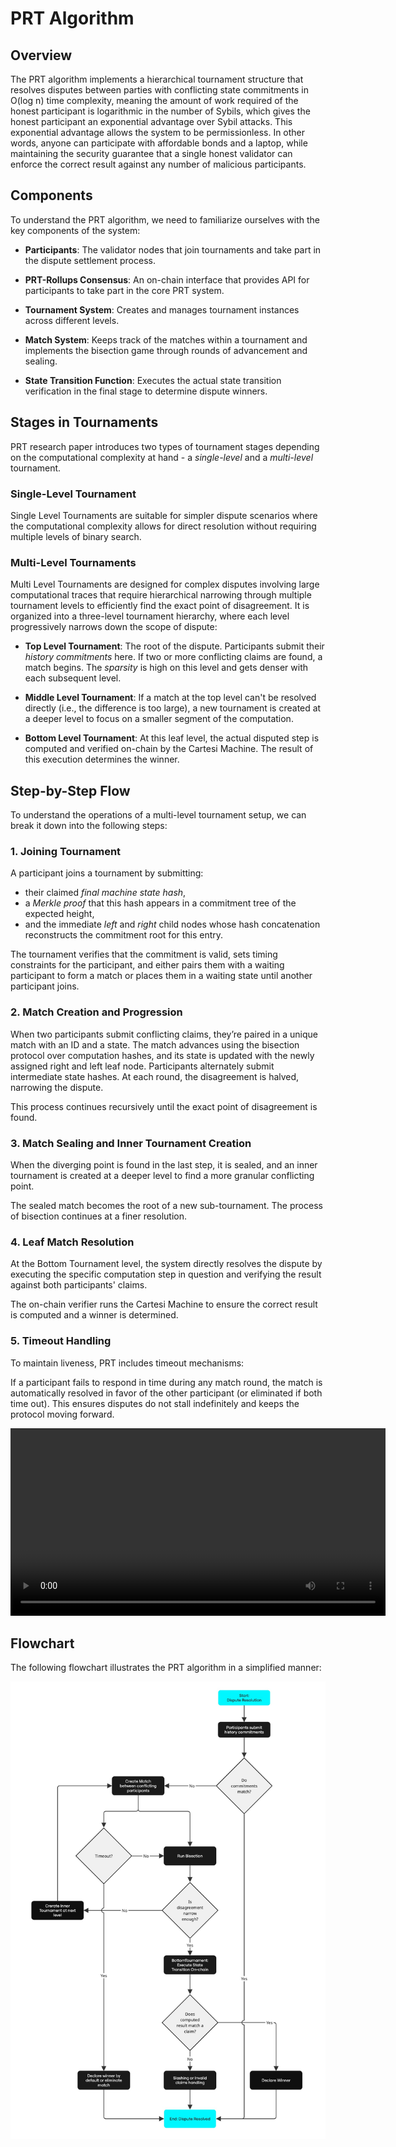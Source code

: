 # PRT Algorithm

## Overview
The PRT algorithm implements a hierarchical tournament structure that resolves disputes between parties with conflicting state commitments in O(log n) time complexity, meaning the amount of work required of the honest participant is logarithmic in the number of Sybils, which gives the honest participant an exponential advantage over Sybil attacks. This exponential advantage allows the system to be permissionless. In other words, anyone can participate with affordable bonds and a laptop, while maintaining the security guarantee that a single honest validator can enforce the correct result against any number of malicious participants.

## Components
To understand the PRT algorithm, we need to familiarize ourselves with the key components of the system:

- **Participants**: The validator nodes that join tournaments and take part in the dispute settlement process.

- **PRT-Rollups Consensus**: An on-chain interface that provides API for participants to take part in the core PRT system. 

- **Tournament System**: Creates and manages tournament instances across different levels.

- **Match System**: Keeps track of the matches within a tournament and implements the bisection game through rounds of advancement and sealing. 

- **State Transition Function**: Executes the actual state transition verification in the final stage to determine dispute winners.

## Stages in Tournaments
PRT research paper introduces two types of tournament stages depending on the computational complexity at hand - a _single-level_ and a _multi-level_ tournament.

### Single-Level Tournament
Single Level Tournaments are suitable for simpler dispute scenarios where the computational complexity allows for direct resolution without requiring multiple levels of binary search.

### Multi-Level Tournaments
Multi Level Tournaments are designed for complex disputes involving large computational traces that require hierarchical narrowing through multiple tournament levels to efficiently find the exact point of disagreement. It is organized into a three-level tournament hierarchy, where each level progressively narrows down the scope of dispute:

- **Top Level Tournament**: The root of the dispute. Participants submit their _history commitments_ here. If two or more conflicting claims are found, a match begins. The _sparsity_ is high on this level and gets denser with each subsequent level.

- **Middle Level Tournament**: If a match at the top level can't be resolved directly (i.e., the difference is too large), a new tournament is created at a deeper level to focus on a smaller segment of the computation.

- **Bottom Level Tournament**: At this leaf level, the actual disputed step is computed and verified on-chain by the Cartesi Machine. The result of this execution determines the winner.

## Step-by-Step Flow
To understand the operations of a multi-level tournament setup, we can break it down into the following steps:

### 1. Joining Tournament
A participant joins a tournament by submitting:
- their claimed _final machine state hash_,
- a _Merkle proof_ that this hash appears in a commitment tree of the expected height,
- and the immediate _left_ and _right_ child nodes whose hash concatenation reconstructs the commitment root for this entry.

The tournament verifies that the commitment is valid, sets timing constraints for the participant, and either pairs them with a waiting participant to form a match or places them in a waiting state until another participant joins.

### 2. Match Creation and Progression
When two participants submit conflicting claims, they’re paired in a unique match with an ID and a state. The match advances using the bisection protocol over computation hashes, and its state is updated with the newly assigned right and left leaf node. Participants alternately submit intermediate state hashes. At each round, the disagreement is halved, narrowing the dispute.

This process continues recursively until the exact point of disagreement is found.

### 3. Match Sealing and Inner Tournament Creation
When the diverging point is found in the last step, it is sealed, and an inner tournament is created at a deeper level to find a more granular conflicting point.

The sealed match becomes the root of a new sub-tournament. The process of bisection continues at a finer resolution.

### 4. Leaf Match Resolution

At the Bottom Tournament level, the system directly resolves the dispute by executing the specific computation step in question and verifying the result against both participants' claims.

The on-chain verifier runs the Cartesi Machine to ensure the correct result is computed and a winner is determined.

### 5. Timeout Handling

To maintain liveness, PRT includes timeout mechanisms:

If a participant fails to respond in time during any match round, the match is automatically resolved in favor of the other participant (or eliminated if both time out). This ensures disputes do not stall indefinitely and keeps the protocol moving forward.    

<video width="600" controls>
  <source src="/videos/prt-video-explainer" type="video/mp4" />
  Your browser does not support the video tag.
</video>


## Flowchart
The following flowchart illustrates the PRT algorithm in a simplified manner:

![PRT Algorithm](../images/flow-prt.jpg)



